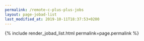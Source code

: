 ```yaml
---
permalink: /remote-c-plus-plus-jobs
layout: page-jobad-list
last_modified_at: 2019-10-11T18:37:53+0200
---
```

{% include render_jobad_list.html permalink=page.permalink %}

